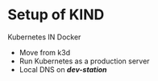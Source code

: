# Setup of KIND

Kubernetes IN Docker

- Move from k3d
- Run Kubernetes as a production server
- Local DNS on ***dev-station***

<!-- TODO: Add k8s logo -->

<!--
using docker to abstract the os layer
work with a real k8s instead of k3d that is a lightweight version of k8s

Repeat: A lot of bash scripts to write
-->